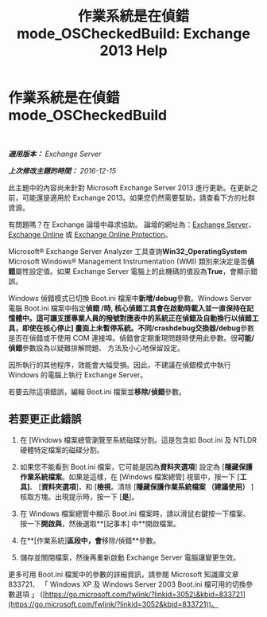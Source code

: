 ﻿---
title: '作業系統是在偵錯 mode_OSCheckedBuild: Exchange 2013 Help'
TOCTitle: 作業系統是在偵錯 mode_OSCheckedBuild
ms:assetid: 93a1380f-1388-494d-8f78-92dfefd069bd
ms:mtpsurl: https://technet.microsoft.com/zh-tw/library/ms.exch.setupreadiness.oscheckedbuild(v=EXCHG.150)
ms:contentKeyID: 50473794
ms.date: 05/21/2018
mtps_version: v=EXCHG.150
ms.translationtype: MT
---

# 作業系統是在偵錯 mode\_OSCheckedBuild

 

_**適用版本：** Exchange Server_

_**上次修改主題的時間：** 2016-12-15_

此主題中的內容尚未針對 Microsoft Exchange Server 2013 進行更新。在更新之前，可能還是適用於 Exchange 2013。如果您仍然需要幫助，請查看下方的社群資源。

有問題嗎？在 Exchange 論壇中尋求協助。 論壇的網址為：[Exchange Server](https://go.microsoft.com/fwlink/p/?linkid=60612)、 [Exchange Online](https://go.microsoft.com/fwlink/p/?linkid=267542) 或 [Exchange Online Protection](https://go.microsoft.com/fwlink/p/?linkid=285351)。

Microsoft® Exchange Server Analyzer 工具查詢**Win32\_OperatingSystem** Microsoft Windows® Management Instrumentation (WMI) 類別來決定是否**偵錯**屬性設定值。如果 Exchange Server 電腦上的此機碼的值設為**True**，會顯示錯誤。

Windows 偵錯模式已切換 Boot.ini 檔案中**新增/debug**參數。Windows Server 電腦 Boot.ini 檔案中指定**偵錯 /**時, 核心偵錯工具會在啟動時載入並一直保持在記憶體中。這可讓支援專業人員的撥號對應表中的系統正在偵錯及自動換行以偵錯工具，即使在核心停止\] 畫面上未暫停系統。不同**/crashdebug交換器/debug**參數是否在偵錯或不使用 COM 連接埠。偵錯會定期重現問題時使用此參數。很**可能/偵錯**參數設為以疑難排解問題、 方法及小心地保留設定。

因所執行的其他程序，效能會大幅受損。因此，不建議在偵錯模式中執行 Windows 的電腦上執行 Exchange Server。

若要去除這項錯誤，編輯 Boot.ini 檔案並**移除/偵錯**參數。

## 若要更正此錯誤

1.  在 \[Windows 檔案總管瀏覽至系統磁碟分割。這是包含如 Boot.ini 及 NTLDR 硬體特定檔案的磁碟分割。

2.  如果您不能看到 Boot.ini 檔案，它可能是因為**資料夾選項**\] 設定為 \[**隱藏保護作業系統檔案**。如果是這樣，在 \[Windows 檔案總管\] 視窗中，按一下 \[**工具\]**、 \[**資料夾選項**\]，和 \[**檢視**。清除 \[**隱藏保護作業系統檔案 （建議使用）** \] 核取方塊。出現提示時，按一下 \[**是**\]。

3.  在 Windows 檔案總管中顯示 Boot.ini 檔案時，請以滑鼠右鍵按一下檔案、 按一下**開啟與**，然後選取**\[記事本\] 中**開啟檔案。

4.  在**\[作業系統\]**區段中，會**移除/偵錯**參數。

5.  儲存並關閉檔案，然後再重新啟動 Exchange Server 電腦讓變更生效。

更多可用 Boot.ini 檔案中的參數的詳細資訊，請參閱 Microsoft 知識庫文章 833721、 「 Windows XP 及 Windows Server 2003 Boot.ini 檔可用的切換參數選項 」 ([https://go.microsoft.com/fwlink/?linkid=3052\&kbid=833721](https://go.microsoft.com/fwlink/?linkid=3052&kbid=833721))。

